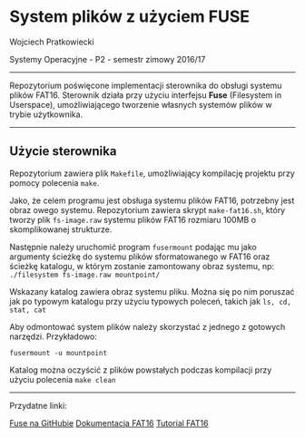 System plików z użyciem FUSE
=======================

Wojciech Pratkowiecki

Systemy Operacyjne - P2 - semestr zimowy 2016/17

-----------------

Repozytorium poświęcone implementacji sterownika do obsługi systemu plików FAT16. Sterownik działa przy użyciu interfejsu **Fuse** (Filesystem in Userspace), umożliwiającego tworzenie własnych systemów plików w trybie użytkownika.  

---------------

Użycie sterownika
-------

Repozytorium zawiera plik `Makefile`, umożliwiający kompilację projektu przy pomocy polecenia `make`. 

Jako, że celem programu jest obsługa systemu plików FAT16, potrzebny jest obraz owego systemu. Repozytorium zawiera skrypt `make-fat16.sh`, który tworzy plik `fs-image.raw` systemu plików FAT16 rozmiaru 100MB o skomplikowanej strukturze.

Następnie należy uruchomić program `fusermount` podając mu jako argumenty ścieżkę do systemu plików sformatowanego w FAT16 oraz ścieżkę katalogu, w którym zostanie zamontowany obraz systemu, np:
`./filesystem fs-image.raw mountpoint/`

Wskazany katalog zawiera obraz systemu pliku. Można się po nim poruszać jak po typowym katalogu przy użyciu typowych poleceń, takich jak `ls, cd, stat, cat`

Aby odmontować system plików należy skorzystać z jednego z gotowych narzędzi. Przykładowo:

`fusermount -u mountpoint`  

Katalog można oczyścić z plików powstałych podczas kompilacji przy użyciu polecenia `make clean`

------------------------
Przydatne linki:

[Fuse na GitHubie](https://github.com/libfuse/libfuse)
[Dokumentacja FAT16](http://www.maverick-os.dk/FileSystemFormats/FAT16_FileSystem.html)
[Tutorial FAT16](http://www.tavi.co.uk/phobos/fat.html)
